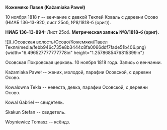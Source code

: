 **Кожемяко Павел (Każamiaka Paweł)**

10 ноября 1818 г -- венчание с девкой Теклей Коваль с деревни Осово
(НИАБ 136-13-920, лист 25об, №8/1818-б (ориг)).

**НИАБ 136-13-894:** Лист 25об. **Метрическая запись №8/1818-б (ориг).**

![](./Осовская волость/Осово/Кожемяки/Павел Текля/media/febb946c735e8b3444c8fa0066ddf7fade51b406.png){width="6.496527777777778in"
height="1.2578685476815399in"}

Осовская Покровская церковь. 10 ноября 1818 года. Запись о венчании.

Każamiaka Paweł -- жених, молодой, парафии Осовской, с деревни Осово.

Kowalowna Tekla -- невеста, девка, парафии Осовской, с деревни Осово.

Kowal Gabriel -- свидетель.

Skakun Stefan -- свидетель.

Woyniewicz Tomasz -- ксёндз.
